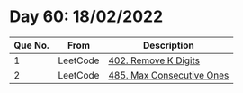 # Day 60: 18/02/2022

| Que No. | From | Description |
| --- | --- | --- |
| 1 | LeetCode | [402. Remove K Digits](https://leetcode.com/problems/remove-k-digits/) |
| 2 | LeetCode | [485. Max Consecutive Ones](https://leetcode.com/problems/max-consecutive-ones/) |
